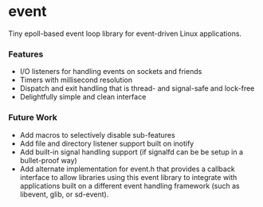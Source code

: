 # event
Tiny epoll-based event loop library for event-driven Linux applications.

### Features
* I/O listeners for handling events on sockets and friends
* Timers with millisecond resolution
* Dispatch and exit handling that is thread- and signal-safe and lock-free
* Delightfully simple and clean interface

### Future Work
* Add macros to selectively disable sub-features
* Add file and directory listener support built on inotify
* Add built-in signal handling support (if signalfd can be be setup in a bullet-proof way)
* Add alternate implementation for event.h that provides a callback interface to allow libraries using this event library to integrate with applications built on a different event handling framework (such as libevent, glib, or sd-event).
